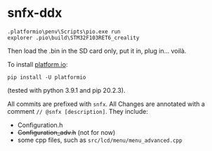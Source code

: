 # snfx-ddx

```shell
.platformio\penv\Scripts\pio.exe run
explorer .pio\build\STM32F103RET6_creality
```

Then load the .bin in the SD card only, put it in, plug in... voilà.

To install [platform.io](https://platformio.org/):

```shell
pip install -U platformio
```

(tested with python 3.9.1 and pip 20.2.3).

All commits are prefixed with `snfx`.
All Changes are annotated with a comment `// @snfx [description]`. They include:
* Configuration.h
* ~~Configuration_adv.h~~ (not for now)
* some cpp files, such as `src/lcd/menu/menu_advanced.cpp`